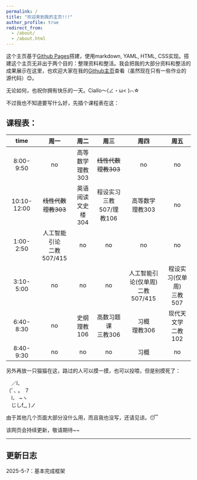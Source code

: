 ```yaml
---
permalink: /
title: "欢迎来到我的主页!!!"
author_profile: true
redirect_from: 
  - /about/
  - /about.html
---
```


这个主页基于[Github Pages](https://pages.github.com/)搭建，使用markdown, YAML, HTML, CSS实现。搭建这个主页无非出于两个目的：整理资料和整活。我会把我的大部分资料和整活的成果展示在这里，也欢迎大家在我的[Github主页](https://github.com/lh314-pku)查看（虽然现在只有一些作业的源代码）😊。

无论如何，也祝你拥有快乐的一天。Ciallo～(∠・ω< )⌒☆

不过我也不知道要写什么好，先插个课程表在这：

## 课程表：

|time       |周一|周二|周三|周四|周五|
|:----:     |:----:|:----:|:----:|:----:|:----:|
|8:00-9:50  |no|高等数学<br>理教303|~~线性代数~~<br>~~理教303~~|no|no|
|10:10-12:00|~~线性代数~~<br>~~理教303~~|英语阅读<br>文史楼304|程设实习<br>三教507/理教106|高等数学<br>理教303|no|
|1:00-2:50  |人工智能引论<br>二教507/415|no|no|no|no|
|3:10-5:00  |no|no|no|人工智能引论(仅单周)<br>二教507/415|程设实习(仅单周)<br>三教507|
|6:40-8:30  |no|史纲<br>理教106|高数习题课<br>三教306|习概<br>理教306|现代天文学<br>二教102|
|8:40-9:30  |no|no|no|习概|no|

另外再放一只猫猫在这，路过的人可以摸一摸，也可以投喂，但是别摸死了：

　／l、<br>
（ﾟ､ 。 ７<br>
　l、 ~ヽ<br>
　じしf_, )ノ

由于其他几个页面大部分没什么用，而且我也没写，还请见谅。😴

该网页会持续更新，敬请期待~~

---
## 更新日志
2025-5-7：基本完成框架
